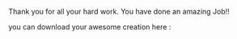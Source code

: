Thank you for all your hard work. You have done an amazing Job!!

you can download your awesome creation here <TBD>:


